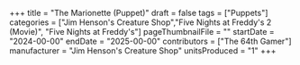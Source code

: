 +++
title = "The Marionette (Puppet)"
draft = false
tags = ["Puppets"]
categories = ["Jim Henson's Creature Shop","Five Nights at Freddy's 2 (Movie)", "Five Nights at Freddy's"]
pageThumbnailFile = ""
startDate = "2024-00-00"
endDate = "2025-00-00"
contributors = ["The 64th Gamer"]
manufacturer = "Jim Henson's Creature Shop"
unitsProduced = "1"
+++
